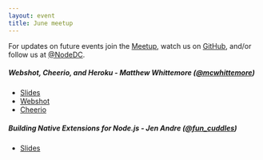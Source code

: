 ```yaml
---
layout: event
title: June meetup
---
```


For updates on future events join the [Meetup](http://www.meetup.com/node-dc/), watch us on [GitHub](http://nodedc.github.com/), and/or follow us at [@NodeDC](http://twitter.com/nodedc).


##### Webshot, Cheerio, and Heroku - Matthew Whittemore ([@mcwhittemore](http://twitter.com/mcwhittemore))

- [Slides](http://cnn-gets-urkeled.herokuapp.com/)
- [Webshot](https://github.com/brenden/node-webshot)
- [Cheerio](https://github.com/MatthewMueller/cheerio)


##### Building Native Extensions for Node.js - Jen Andre ([@fun_cuddles](https://twitter.com/fun_cuddles))
- [Slides](http://jandre.github.io/node-native-presentation/slides/#/)